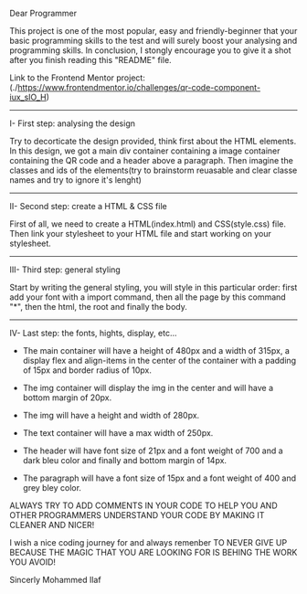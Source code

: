 Dear Programmer

This project is one of the most popular, easy and friendly-beginner that your basic programming skills to the test and will surely boost your analysing and programming skills. In conclusion, I stongly encourage you to give it a shot after you finish reading this "README" file.

Link to the Frontend Mentor project: (./https://www.frontendmentor.io/challenges/qr-code-component-iux_sIO_H)

---

I- First step: analysing the design

Try to decorticate the design provided, think first about the HTML elements. In this design, we got a main div container containing a image container containing the QR code
and a header above a paragraph.
Then imagine the classes and ids of the elements(try to brainstorm reuasable and clear classe names and try to ignore it's lenght)

---

II- Second step: create a HTML & CSS file

First of all, we need to create a HTML(index.html) and CSS(style.css) file. Then link your stylesheet to your HTML file and start working on your stylesheet.

---

III- Third step: general styling

Start by writing the general styling, you will style in this particular order: first add your font with a import command, then all the page by this command "\*", then the html, the root and finally the body.

---

IV- Last step: the fonts, hights, display, etc...

- The main container will have a height of 480px and a width of 315px, a display flex and align-items in the center of the container with a padding of 15px and border radius of 10px.

- The img container will display the img in the center and will have a bottom margin of 20px.

- The img will have a height and width of 280px.

- The text container will have a max width of 250px.

- The header will have font size of 21px and a font weight of 700 and a dark bleu color and finally and bottom margin of 14px.

- The paragraph will have a font size of 15px and a font weight of 400 and grey bley color.

ALWAYS TRY TO ADD COMMENTS IN YOUR CODE TO HELP YOU AND OTHER PROGRAMMERS UNDERSTAND YOUR CODE BY MAKING IT CLEANER AND NICER!

I wish a nice coding journey for and always remenber TO NEVER GIVE UP BECAUSE THE MAGIC THAT YOU ARE LOOKING FOR IS BEHING THE WORK YOU AVOID!

Sincerly
Mohammed Ilaf

